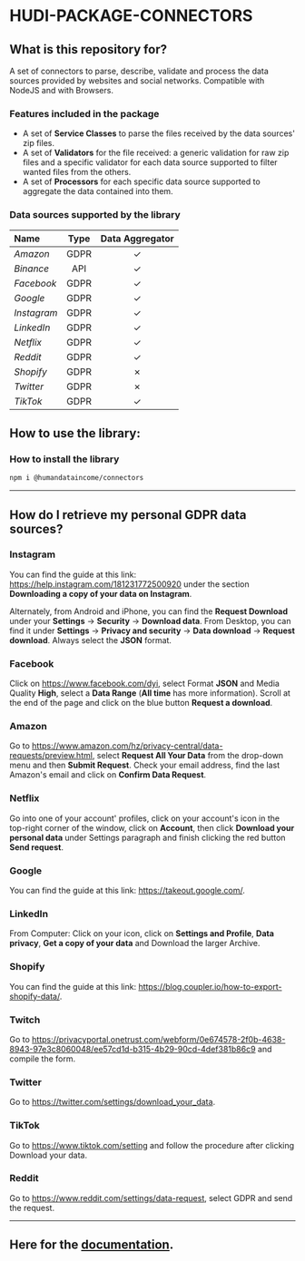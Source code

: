 # HUDI-PACKAGE-CONNECTORS

## What is this repository for?
A set of connectors to parse, describe, validate and process the data sources provided by websites and social networks. Compatible with NodeJS and with Browsers.

### Features included in the package
- A set of **Service Classes** to parse the files received by the data sources' zip files.
- A set of **Validators** for the file received: a generic validation for raw zip files and a specific validator for each data source supported to filter wanted files from the others.
- A set of **Processors** for each specific data source supported to aggregate the data contained into them.

### Data sources supported by the library
| Name         | Type | Data Aggregator |
|:-------------|:----:|:---------------:|
| *Amazon*     | GDPR |     &check;     |
| *Binance*    | API  |     &check;     |
| *Facebook*   | GDPR |     &check;     |
| *Google*     | GDPR |     &check;     |
| *Instagram*  | GDPR |     &check;     |
| *LinkedIn*   | GDPR |     &check;     |
| *Netflix*    | GDPR |     &check;     |
| *Reddit*     | GDPR |     &check;     |
| *Shopify*    | GDPR |     &cross;     |
| *Twitter*    | GDPR |     &cross;     |
| *TikTok*     | GDPR |     &check;     |

## How to use the library:
### How to install the library
```sh
npm i @humandataincome/connectors
```

***

## How do I retrieve my personal GDPR data sources?

### Instagram
You can find the guide at this link: https://help.instagram.com/181231772500920 under the section **Downloading a copy of your data on Instagram**.

Alternately, from Android and iPhone, you can find the **Request Download** under your **Settings** -> **Security** -> **Download data**. From Desktop, you can find it under **Settings** -> **Privacy and security**
-> **Data download** -> **Request download**.
Always select the **JSON** format.

### Facebook
Click on https://www.facebook.com/dyi, select Format **JSON** and Media Quality **High**, select a **Data Range** (**All time** has more information). Scroll at the end of the page and click on the blue button **Request a download**.

### Amazon
Go to https://www.amazon.com/hz/privacy-central/data-requests/preview.html, select **Request All Your Data** from the drop-down menu and then **Submit Request**. Check your email address, find the last Amazon's email and click on **Confirm Data Request**.

### Netflix
Go into one of your account' profiles, click on your account's icon in the top-right corner of the window, click on **Account**, then click **Download your personal data** under Settings paragraph and finish clicking the red button **Send request**.

### Google
You can find the guide at this link: https://takeout.google.com/.

### LinkedIn
From Computer: Click on your icon, click on **Settings and Profile**, **Data privacy**, **Get a copy of your data** and Download the larger Archive.

### Shopify
You can find the guide at this link: https://blog.coupler.io/how-to-export-shopify-data/.

### Twitch
Go to https://privacyportal.onetrust.com/webform/0e674578-2f0b-4638-8943-97e3c8060048/ee57cd1d-b315-4b29-90cd-4def381b86c9 and compile the form.

### Twitter
Go to https://twitter.com/settings/download_your_data.

### TikTok
Go to https://www.tiktok.com/setting and follow the procedure after clicking Download your data.

### Reddit
Go to https://www.reddit.com/settings/data-request, select GDPR and send the request.

***

## Here for the [documentation](https://github.com/humandataincome/hudi-packages-connectors/wiki).
